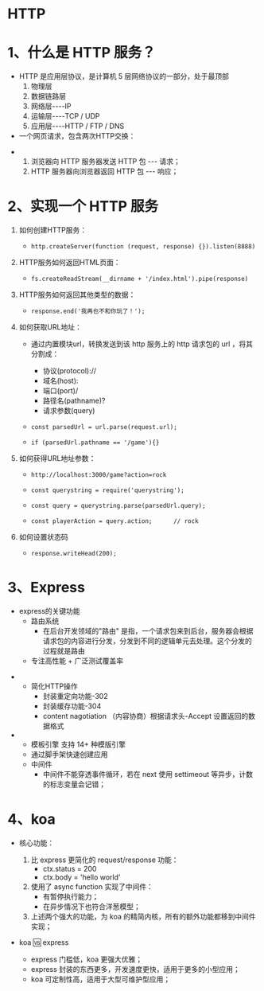 # HTTP

# 1、什么是 HTTP 服务？

* HTTP 是应用层协议，是计算机 5 层网络协议的一部分，处于最顶部
  1. 物理层
  2. 数据链路层
  3. 网络层----IP
  4. 运输层----TCP / UDP
  5. 应用层----HTTP / FTP / DNS
* 一个网页请求，包含两次HTTP交换：

- 1. 浏览器向 HTTP 服务器发送 HTTP 包 --- 请求；
  2. HTTP 服务器向浏览器返回 HTTP 包 --- 响应；

# 2、实现一个 HTTP 服务

1. 如何创建HTTP服务：

   *  `http.createServer(function (request, response) {}).listen(8888)` 

2. HTTP服务如何返回HTML页面：

   *  `fs.createReadStream(__dirname + '/index.html').pipe(response)` 

3. HTTP服务如何返回其他类型的数据：

   *  `response.end('我再也不和你玩了！');` 

4. 如何获取URL地址：

   * 通过内置模块url，转换发送到该 http 服务上的 http 请求包的 url ，将其分割成：
     * 协议(protocol)://
     * 域名(host):
     * 端口(port)/
     * 路径名(pathname)?
     * 请求参数(query)

   *  `const parsedUrl = url.parse(request.url);` 
   *  `if (parsedUrl.pathname == '/game'){}` 

5. 如何获得URL地址参数：

   *  `http://localhost:3000/game?action=rock` 
   *  `const querystring = require('querystring');` 

   *  `const query = querystring.parse(parsedUrl.query);` 
   *  `const playerAction = query.action;      // rock` 

6. 如何设置状态码

   *  `response.writeHead(200);` 

# 3、Express

* express的关键功能
  * 路由系统
    * 在后台开发领域的"路由" 是指，一个请求包来到后台，服务器会根据请求包的内容进行分发，分发到不同的逻辑单元去处理。这个分发的过程就是路由
  * 专注高性能 + 广泛测试覆盖率

- * 简化HTTP操作
    * 封装重定向功能-302
    * 封装缓存功能-304
    * content nagotiation （内容协商）根据请求头-Accept 设置返回的数据格式

- * 模板引擎 支持 14+ 种模版引擎
  * 通过脚手架快速创建应用
  * 中间件
    * 中间件不能穿透事件循环，若在 next 使用 settimeout 等异步，计数的标志变量会记错；

# 4、koa

* 核心功能：
  1. 比 express 更简化的 request/response 功能：
     * ctx.status = 200
     * ctx.body = 'hello world'
  2. 使用了 async function 实现了中间件：
     * 有暂停执行能力；
     * 在异步情况下也符合洋葱模型；
  3. 上述两个强大的功能，为 koa 的精简内核，所有的额外功能都移到中间件实现；

* koa 🆚 express
  * express 门槛低，koa 更强大优雅；
  * express 封装的东西更多，开发速度更快，适用于更多的小型应用；
  * koa 可定制性高，适用于大型可维护型应用；

